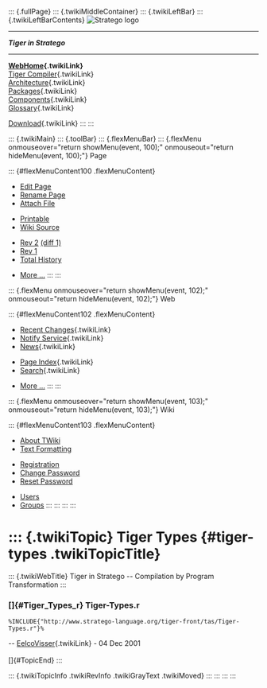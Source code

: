 ::: {.fullPage}
::: {.twikiMiddleContainer}
::: {.twikiLeftBar}
::: {.twikiLeftBarContents}
![Stratego
logo](../pub/Stratego/StrategoLogo/StrategoLogoTextlessWhite-100px.png)

------------------------------------------------------------------------

***Tiger in Stratego***

------------------------------------------------------------------------

**[WebHome](WebHome){.twikiLink}**\
[Tiger Compiler](TigerCompiler){.twikiLink}\
[Architecture](CompilerArchitecture){.twikiLink}\
[Packages](CompilerPackages){.twikiLink}\
[Components](CompilerComponent){.twikiLink}\
[Glossary](WebGlossary){.twikiLink}

[Download](DownloadAndInstallation){.twikiLink}
:::
:::

::: {.twikiMain}
::: {.toolBar}
::: {.flexMenuBar}
::: {.flexMenu onmouseover="return showMenu(event, 100);" onmouseout="return hideMenu(event, 100);"}
Page

::: {#flexMenuContent100 .flexMenuContent}
-   [Edit
    Page](http://www.program-transformation.org/edit/Tiger/TigerTypes?t=1536826728)
-   [Rename
    Page](http://www.program-transformation.org/rename/Tiger/TigerTypes)
-   [Attach
    File](http://www.program-transformation.org/attach/Tiger/TigerTypes)

<!-- -->

-   [Printable](http://www.program-transformation.org/view/Tiger/TigerTypes?skin=print.pattern)
-   [Wiki
    Source](http://www.program-transformation.org/view/Tiger/TigerTypes?skin=text&raw=on&contenttype=text/plain)

<!-- -->

-   [Rev
    2](http://www.program-transformation.org/view/Tiger/TigerTypes?rev=1.2)
    [(diff 1)](http://www.program-transformation.org/rdiff/Tiger/TigerTypes?rev1=1.2&rev2=1.1)
-   [Rev
    1](http://www.program-transformation.org/view/Tiger/TigerTypes?rev=1.1)
-   [Total
    History](http://www.program-transformation.org/rdiff/Tiger/TigerTypes)

<!-- -->

-   [More
    \...](http://www.program-transformation.org/oops/Tiger/TigerTypes?template=oopsmore&param1=1.2&param2=1.2)
:::
:::

::: {.flexMenu onmouseover="return showMenu(event, 102);" onmouseout="return hideMenu(event, 102);"}
Web

::: {#flexMenuContent102 .flexMenuContent}
-   [Recent Changes](WebChanges){.twikiLink}
-   [Notify Service](WebNotify){.twikiLink}
-   [News](WebNews){.twikiLink}

<!-- -->

-   [Page Index](WebIndex){.twikiLink}
-   [Search](WebSearch){.twikiLink}

<!-- -->

-   [More
    \...](http://www.program-transformation.org/oops/Tiger/TigerTypes?template=oopsmore&param1=1.2&param2=1.2)
:::
:::

::: {.flexMenu onmouseover="return showMenu(event, 103);" onmouseout="return hideMenu(event, 103);"}
Wiki

::: {#flexMenuContent103 .flexMenuContent}
-   [About
    TWiki](http://www.program-transformation.org/view/TWiki/WebHome)
-   [Text
    Formatting](http://www.program-transformation.org/view/TWiki/TextFormattingRules)

<!-- -->

-   [Registration](http://www.program-transformation.org/view/TWiki/TWikiRegistration)
-   [Change
    Password](http://www.program-transformation.org/view/TWiki/ChangePassword)
-   [Reset
    Password](http://www.program-transformation.org/view/TWiki/ResetPassword)

<!-- -->

-   [Users](http://www.program-transformation.org/view/Main/TWikiUsers)
-   [Groups](http://www.program-transformation.org/view/Main/TWikiGroups)
:::
:::
:::
:::

::: {.twikiTopic}
Tiger Types {#tiger-types .twikiTopicTitle}
===========

::: {.twikiWebTitle}
Tiger in Stratego \-- Compilation by Program Transformation
:::

### []{#Tiger_Types_r} Tiger-Types.r

    %INCLUDE{"http://www.stratego-language.org/tiger-front/tas/Tiger-Types.r"}%

\-- [EelcoVisser](../Main/EelcoVisser){.twikiLink} - 04 Dec 2001\
\
[]{#TopicEnd}
:::

::: {.twikiTopicInfo .twikiRevInfo .twikiGrayText .twikiMoved}
:::
:::
:::
:::
